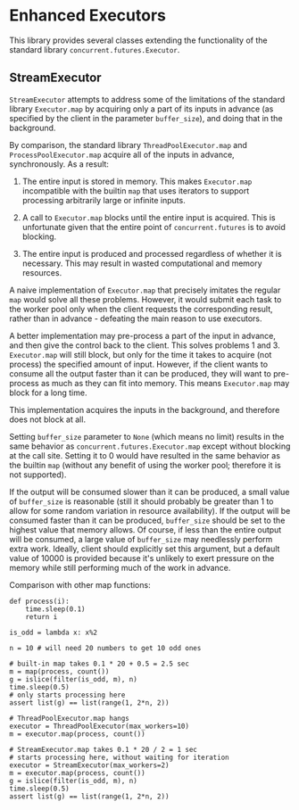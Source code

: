 # Enhanced Executors

This library provides several classes extending the functionality of the
standard library `concurrent.futures.Executor`.

## StreamExecutor

`StreamExecutor` attempts to address some of the limitations of the standard
library `Executor.map` by acquiring only a part of its inputs in advance (as
specified by the client in the parameter `buffer_size`), and doing that in
the background.

By comparison, the standard library `ThreadPoolExecutor.map` and
`ProcessPoolExecutor.map` acquire all of the inputs in advance,
synchronously. As a result:

1. The entire input is stored in memory. This makes `Executor.map`
incompatible with the builtin `map` that uses iterators to support processing
arbitrarily large or infinite inputs.

2. A call to `Executor.map` blocks until the entire input is acquired. This
is unfortunate given that the entire point of `concurrent.futures` is to
avoid blocking.

3. The entire input is produced and processed regardless of whether it is
necessary. This may result in wasted computational and memory resources.


A naive implementation of `Executor.map` that precisely imitates the regular
`map` would solve all these problems. However, it would submit each task to
the worker pool only when the client requests the corresponding result,
rather than in advance - defeating the main reason to use executors.

A better implementation may pre-process a part of the input in advance, and
then give the control back to the client. This solves problems 1 and 3.
`Executor.map` will still block, but only for the time it takes to acquire
(not process) the specified amount of input. However, if the client wants to
consume all the output faster than it can be produced, they will want to
pre-process as much as they can fit into memory. This means `Executor.map`
may block for a long time.

This implementation acquires the inputs in the background, and therefore does
not block at all.

Setting `buffer_size` parameter to `None` (which means no limit)
results in the same behavior as `concurrent.futures.Executor.map` except
without blocking at the call site. Setting it to 0 would have resulted in the
same behavior as the builtin `map` (without any benefit of using the worker
pool; therefore it is not supported).

If the output will be consumed slower than it can be produced, a small value
of `buffer_size` is reasonable (still it should probably be greater
than 1 to allow for some random variation in resource availability). If the
output will be consumed faster than it can be produced, `buffer_size`
should be set to the highest value that memory allows. Of course, if less
than the entire output will be consumed, a large value of `buffer_size`
may needlessly perform extra work. Ideally, client should explicitly set this
argument, but a default value of 10000 is provided because it's unlikely to
exert pressure on the memory while still performing much of the work in
advance.

Comparison with other map functions:

    def process(i):
        time.sleep(0.1)
        return i

    is_odd = lambda x: x%2

    n = 10 # will need 20 numbers to get 10 odd ones

    # built-in map takes 0.1 * 20 + 0.5 = 2.5 sec
    m = map(process, count())
    g = islice(filter(is_odd, m), n)
    time.sleep(0.5)
    # only starts processing here
    assert list(g) == list(range(1, 2*n, 2))

    # ThreadPoolExecutor.map hangs
    executor = ThreadPoolExecutor(max_workers=10)
    m = executor.map(process, count())

    # StreamExecutor.map takes 0.1 * 20 / 2 = 1 sec
    # starts processing here, without waiting for iteration
    executor = StreamExecutor(max_workers=2)
    m = executor.map(process, count())
    g = islice(filter(is_odd, m), n)
    time.sleep(0.5)
    assert list(g) == list(range(1, 2*n, 2))
